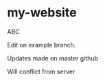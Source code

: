 # my-website

ABC

Edit on example branch.

Updates made on master github

Will conflict from server
